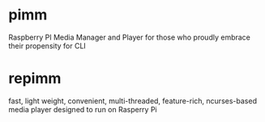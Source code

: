 # pimm
Raspberry PI Media Manager and Player for those who proudly embrace their propensity for CLI
# repimm
fast, light weight, convenient, multi-threaded, feature-rich, ncurses-based media player designed to run on Rasperry Pi
